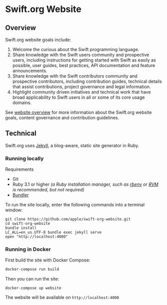 # Swift.org Website

## Overview

Swift.org website goals include:

1. Welcome the curious about the Swift programming language.
2. Share knowledge with the Swift users community and prospective users, including instructions for getting started with Swift as easily as possible, user guides, best practices, API documentation and feature announcements.
3. Share knowledge with the Swift contributors community and prospective contributors, including contribution guides, technical details that assist contributions, project governance and legal information.
4. Highlight community driven initiatives and technical work that have broad applicability to Swift users in all or some of its core usage domains.

See [website overview](https://swift.org/website) for more information about the Swift.org website goals, content governance and contribution guidelines.

## Technical

Swift.org uses [Jekyll](https://jekyllrb.com), a blog-aware, static site generator in Ruby.

### Running locally

Requirements
- Git
- Ruby 3.1 or higher
  _(a Ruby installation manager, such as
  [rbenv](https://github.com/sstephenson/rbenv) or
  [RVM](https://rvm.io) is recommended, but not required)_
- [Bundler](https://bundler.io/)

To run the site locally, enter the following commands into a terminal window:

```shell
git clone https://github.com/apple/swift-org-website.git
cd swift-org-website
bundle install
LC_ALL=en_us.UTF-8 bundle exec jekyll serve
open "http://localhost:4000"
```

### Running in Docker

First build the site with Docker Compose:

```bash
docker-compose run build
```

Then you can run the site:

```
docker-compose up website
```

The website will be available on `http://localhost:4000`
